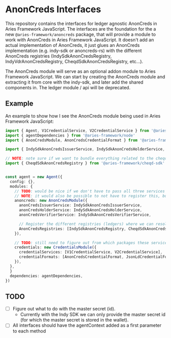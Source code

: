 # AnonCreds Interfaces

This repository contains the interfaces for ledger agnostic AnonCreds in Aries Framework JavaScript. The interfaces are the foundation for the a new `@aries-framework/anoncreds` package, that will provide a module to work with AnonCreds in Aries Framework JavaScript. It doesn't add an actual implementation of AnonCreds, it just glues an AnonCreds implementation (e.g. indy-sdk or anoncreds-rs) with the different AnonCreds registries (IndySdkAnonCredsRegistry, IndyVdrAnonCredsRegistry, CheqdSdkAnonCredsRegistry, etc...).

The AnonCreds module will serve as an optional addon module to Aries Framework JavaScript. We can start by creating the AnonCreds module and extracting it from core with the indy-sdk, and later add the shared components in. The ledger module / api will be deprecated.

## Example

An example to show how I see the AnonCreds module being used in Aries Framework JavaScript:

```typescript
import { Agent, V1CredentialService, V2CredentialService } from '@aries-framework/core'
import { agentDependencies } from '@aries-framework/node'
import { AnonCredsModule, AnonCredsCredentialFormat } from '@aries-framework/anoncreds'

import { IndySdkAnonCredsIssuerService, IndySdkAnonCredsHolderService, IndySdkAnonCredsVerifierService } from '@aries-framework/indy-sdk'

// NOTE: note sure if we want to bundle everything related to the cheqd sdk in one package as it can get bloated quite quickly (as it then needs to depend on anoncreds package). Can also be `@aries-framework/anoncreds-cheqd-sdk`
import { CheqdSdkAnonCredsRegistry } from '@aries-framework/cheqd-sdk'


const agent = new Agent({
  config: {},
  modules: {
    // TODO: would be nice if we don't have to pass all three services individually.
    // NOTE: it would also be possible to not have to register this, but create a separate IndySdkAnonCredsModule that registers the services internally.
    anoncreds: new AnonCredsModule({
      anonCredsIssuerService: IndySdkAnonCredsIssuerService,
      anonCredsHolderService: IndySdkAnonCredsHolderService,
      anonCredsVerifierService: IndySdkAnonCredsVerifierService,

      // Register the different registries (ledgers) where we can resolve / register anoncreds objects from/to
      AnonCredsRegistries: [IndySdkAnonCredsRegistry, CheqdSdkAnonCredsRegistry],
    }),

    // TODO: still need to figure out from which packages these services come
    credentials: new CredentialsModule({
      credentialServices: [V1CredentialService, V2CredentialService],
      credentialFormats: [AnonCredsCredentialFormat, JsonLdCredentialFormat, IndyCredentialFormat],
    }),
  },
  }
  dependencies: agentDependencies,
})
```

## TODO

- [ ] Figure out what to do with the master secret (id).
  - Currently with the Indy SDK we can only provide the master secret id (for which the master secret is stored in the wallet).
- [ ] All interfaces should have the agentContext added as a first parameter to each method
